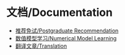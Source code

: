 # 文档/Documentation
- [推荐免试/Postgraduate Recommendation](https://infoseeker.cn/docs/postgraduaterecommendation.md)
- [数值模型学习/Numerical Model Learning](https://infoseeker.cn/docs/NumericalModelLearning.md)
- [翻译文章/Translation](https://infoseeker.cn/docs/translation.md)